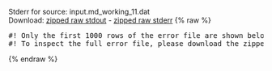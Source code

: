 Stderr for source:  input.md_working_11.dat   
Download: [zipped raw stdout](input.md_working_11.dat.plumed.stdout.txt.zip) - [zipped raw stderr](input.md_working_11.dat.plumed.stderr.txt.zip) 
{% raw %}
<pre>
#! Only the first 1000 rows of the error file are shown below
#! To inspect the full error file, please download the zipped raw stderr file above
</pre>
{% endraw %}

